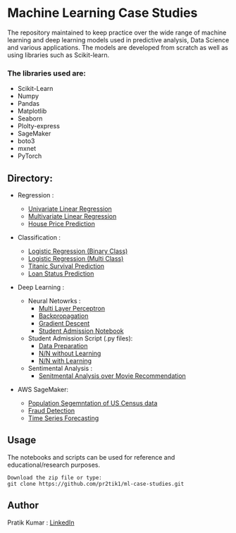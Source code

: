 # Machine Learning Case Studies

The repository maintained to keep practice over the wide range of machine learning and deep learning models used in predictive analysis, Data Science and various applications. The models are developed from scratch as well as using libraries  such as Scikit-learn.

### The libraries used are:
  - Scikit-Learn
  - Numpy
  - Pandas
  - Matplotlib
  - Seaborn
  - Plolty-express
  - SageMaker
  - boto3
  - mxnet
  - PyTorch
  
## Directory:
  
  - Regression :
    - <a href="https://github.com/pr2tik1/ml_models/blob/master/regressor/linear_reg_one_var.ipynb">Univariate Linear Regression</a><br/>
    - <a href="https://github.com/pr2tik1/ml_models/blob/master/regressor/linear_reg_multi.ipynb">Multivariate Linear Regression</a><br/>
    - <a href="https://github.com/pr2tik1/ml_models/blob/master/regressor/houseprice_predicion.ipynb">House Price Prediction</a><br/>
    
  - Classification :
    - <a href="https://github.com/pr2tik1/ml_models/blob/master/classifier/logistic_binary_class.ipynb">Logistic Regression (Binary Class)</a><br/>
    - <a href="https://github.com/pr2tik1/ml_models/blob/master/classifier/logistic_multi_class.ipynb">Logistic Regression (Multi Class)</a><br/>
    - <a href="https://github.com/pr2tik1/ml_models/blob/master/classifier/titanic-eda.ipynb">Titanic Survival Prediction</a><br/>
    - <a href="https://github.com/pr2tik1/ml_models/blob/master/classifier/Loan-status.ipynb">Loan Status Prediction</a><br/>

  - Deep Learning : 
     - Neural Netowrks :
         - <a href="https://github.com/pr2tik1/ml_models/blob/master/neural-nets/mlp_example.py">Multi Layer Perceptron</a><br/>
         - <a href="https://github.com/pr2tik1/ml_models/blob/master/neural-nets/backprop_example.py">Backpropagation</a><br/>
         - <a href="https://github.com/pr2tik1/ml_models/blob/master/neural-nets/gradient_example.py">Gradient Descent</a><br/>
         - <a href="https://github.com/pr2tik1/ml_models/blob/master/neural-nets/StudentAdmissions.ipynb">Student Admission Notebook</a><br/>
     - Student Admission Script (.py files):
        - <a href="https://github.com/pr2tik1/ml_models/blob/master/neural-nets/data_prep.py">Data Preparation</a><br/>
        - <a href="https://github.com/pr2tik1/ml_models/blob/master/neural-nets/nn_admit.py">N/N without Learning</a><br/>
        - <a href="https://github.com/pr2tik1/ml_models/blob/master/neural-nets/nn_admit_backprop.py">N/N with Learning</a><br/>
    - Sentimental Analysis :
      - <a href="https://github.com/pr2tik1/ml_models/blob/master/neural-nets/movie-sentiment/sentiment-analysis.ipynb">Senitmental Analysis over Movie Recommendation</a><br/>

  - AWS SageMaker:
    - [Population Segemntation of US Census data](https://github.com/pr2tik1/ml-case-studies/blob/master/sagemaker/Pop_Segmentation.ipynb)
    - [Fraud Detection](https://github.com/pr2tik1/ml-case-studies/blob/master/sagemaker/fraud-detection.ipynb)
    - [Time Series Forecasting](https://github.com/pr2tik1/ml-case-studies/blob/master/sagemaker/energy-consumption.ipynb)
  

## Usage 
The notebooks and scripts can be used for reference and educational/research purposes.
```
Download the zip file or type: 
git clone https://github.com/pr2tik1/ml-case-studies.git
```
## Author
Pratik Kumar : [LinkedIn](https://www.linkedin.com/in/pratik-kumar98/) 
